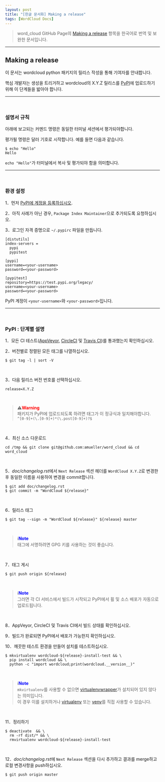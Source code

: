 ```yaml
---
layout: post
title: "[한글 문서화] Making a release"
tags: [WordCloud Docs]
---
```


>word_cloud GitHub Page의 [Making a release][MR] 항목을 한국어로 번역 및 보완한 문서입니다.
<hr>

## Making a release


이 문서는 wordcloud python 패키지의 릴리스 작성을 통해 기여자를 안내합니다.

핵심 개발자는 생성을 트리거하고 wordcloud의 X.Y.Z 릴리스를 [PyPI][PyPI]에 업로드하기 위해 이 단계들을 밟아야 합니다.
<hr>
<br>

### 설명서 규칙


아래에 보고되는 커멘드 명령은 동일한 터미널 세션에서 평가되야합니다.

평가될 명령은 달러 기호로 시작합니다. 예를 들면 다음과 같습니다.

```
$ echo "Hello"
Hello
```

`echo "Hello"`가 터미널에서 복사 및 평가되야 함을 의미합니다.
<hr>
<br>

### 환경 설정


1．먼저 [PyPI에 계정을 등록하십시오][register].
<br>

2．아직 사례가 아닌 경우, `Package Index Maintainer`으로 추가되도록 요청하십시오.
<br>

3．로그인 자격 증명으로 `~/.pypirc` 파일을 만듭니다.

```
[distutils]
index-servers =
  pypi
  pypitest

[pypi]
username=<your-username>
password=<your-password>

[pypitest]
repository=https://test.pypi.org/legacy/
username=<your-username>
password=<your-password>
```

PyPI 계정이 `<your-username>`와 `<your-password>`입니다.
<hr>
<br>

### PyPI : 단계별 설명


1．모든 CI 테스트([AppVeyor][AppVeyor], [CircleCI][CircleCI] 및 [Travis CI][Travis CI])를 통과했는지 확인하십시오.
<br>

2．버전별로 정렬된 모든 태그를 나열하십시오.

```
$ git tag -l | sort -V
```
<br>

3．다음 릴리스 버전 번호를 선택하십시오.

```
release=X.Y.Z
```
<br>

>⚠<span style="color:red">**Warning**</span><br>
>패키지가 PyPI에 업로드되도록 하려면 태그가 이 정규식과 일치해야합니다.<br>
>`^[0-9]+(\.[0-9]+)*(\.post[0-9]+)?$`
<br>

4．최신 소스 다운로드

```
cd /tmp && git clone git@github.com:amueller/word_cloud && cd word_cloud
```
<br>

5．*doc/changelog.rst*에서 `Next Release` 섹션 헤더를 `WordCloud X.Y.Z`로 변경한 후 동일한 이름을 사용하여 변경을 commit합니다.

```
$ git add doc/changelog.rst
$ git commit -m "WordCloud ${release}"
```
<br>

6．릴리스 태그

```
$ git tag --sign -m "WordCloud ${release}" ${release} master
```
<br>

>ℹ<span style="color:blue">**Note**</span><br>
>태그에 서명하려면 GPG 키를 사용하는 것이 좋습니다.
<br>

7．태그 게시

```
$ git push origin ${release}
```
<br>

>ℹ<span style="color:blue">**Note**</span><br>
>그러면 각 CI 서비스에서 빌드가 시작되고 PyPI에서 휠 및 소스 배포가 자동으로 업로드됩니다.
<br>

8．AppVeyor, CircleCI 및 Travis CI에서 빌드 상태를 확인하십시오.
<br>

9．빌드가 완료되면 PyPI에서 배포가 가능한지 확인하십시오.
<br>

10．깨끗한 테스트 환경을 만들어 설치를 테스트하십시오.

```
$ mkvirtualenv wordcloud-${release}-install-test && \
  pip install wordcloud && \
  python -c "import wordcloud;print(wordcloud.__version__)"
```
<br>

>ℹ<span style="color:blue">**Note**</span><br>
>`mkvirtualenv`를 사용할 수 없으면 [virtualenvwrapper][virtualenvwrapper]가 설치되어 있지 않다는 의미입니다.<br>
>이 경우 이를 설치하거나 [virtualenv][virtualenv] 또는 [venv][venv]를 직접 사용할 수 있습니다.
<br>

11．정리하기

```
$ deactivate  && \
  rm -rf dist/* && \
  rmvirtualenv wordcloud-${release}-install-test
```
<br>

12．*doc/changelog.rst*에 `Next Release` 섹션을 다시 추가하고 결과를 merge하고 로컬 변경사항을 push하십시오.

```
$ git push origin master
```


[PyPI]: https://pypi.org/project/wordcloud/
[register]: https://pypi.org/
[MR]: http://amueller.github.io/word_cloud/make_a_release.html#
[AppVeyor]: https://ci.appveyor.com/project/amueller/word-cloud/history
[CircleCI]: https://circleci.com/gh/amueller/word_cloud
[Travis CI]: https://travis-ci.org/amueller/word_cloud/pull_requests
[virtualenvwrapper]: https://virtualenvwrapper.readthedocs.io/en/latest/
[virtualenv]: https://virtualenv.pypa.io/en/latest/
[venv]: https://docs.python.org/3/library/venv.html
